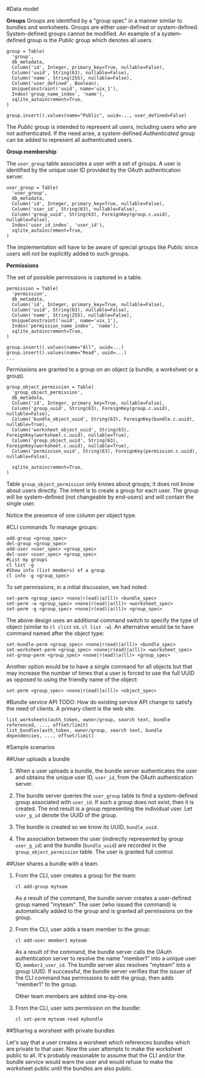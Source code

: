 #Data model

**Groups**
Groups are identified by a "group spec" in a manner similar to bundles and worksheets. Groups are either user-defined or system-defined. System-defined groups cannot be modified. An example of a system-defined group is the *Public* group which denotes all users.

```
group = Table(
  'group',
  db_metadata,
  Column('id', Integer, primary_key=True, nullable=False),
  Column('uuid', String(63), nullable=False),
  Column('name', String(255), nullable=False),
  Column('user_defined', Boolean),
  UniqueConstraint('uuid', name='uix_1'),
  Index('group_name_index', 'name'),
  sqlite_autoincrement=True,
)

group.insert().values(name="Public", uuid=..., user_defined=False)
```

The *Public* group is intended to represent all users, including users who are not authenticated. If the need arise, a system-defined *Authenticated* group can be added to represent all authenticated users.

**Group membership**

The `user_group` table associates a user with a set of groups. A user is identified by the unique user ID provided by the OAuth authentication server.

```
user_group = Table(
  'user_group',
  db_metadata,
  Column('id', Integer, primary_key=True, nullable=False),
  Column('user_id', String(63), nullable=False),
  Column('group_uuid', String(63), ForeignKey(group.c.uuid), nullable=False),
  Index('user_id_index', 'user_id'),
  sqlite_autoincrement=True,
)
```

The implementation will have to be aware of special groups like *Public* since users will not be explicitly added to such groups.

**Permissions**

The set of possible permissions is captured in a table.

```
permission = Table(
  'permission',
  db_metadata,
  Column('id', Integer, primary_key=True, nullable=False),
  Column('uuid', String(63), nullable=False),
  Column('name', String(255), nullable=False),
  UniqueConstraint('uuid', name='uix_1'),
  Index('permission_name_index', 'name'),
  sqlite_autoincrement=True,
)

group.insert().values(name="All", uuid=...)
group.insert().values(name="Read", uuid=...)
...
```

Permissions are granted to a group on an object (a bundle, a worksheet or a group).

```
group_object_permission = Table(
  'group_object_permission',
  db_metadata,
  Column('id', Integer, primary_key=True, nullable=False),
  Column('group_uuid', String(63), ForeignKey(group.c.uuid), nullable=False),
  Column('bundle_object_uuid', String(63), ForeignKey(bundle.c.uuid), nullable=True),
  Column('worksheet_object_uuid', String(63), ForeignKey(worksheet.c.uuid), nullable=True),
  Column('group_object_uuid', String(63), ForeignKey(worksheet.c.uuid), nullable=True),
  Column('permission_uuid', String(63), ForeignKey(permission.c.uuid), nullable=False),

  sqlite_autoincrement=True,
)
```

Table `group_object_permission` only knows about groups; it does not know about users directly. The intent is to create a group for each user. The group will be system-defined (not changeable by end-users) and will contain the single user.

Notice the presence of one column per object type.

#CLI commands
To manage groups:
```
add-group <group_spec>
del-group <group_spec>
add-user <user_spec> <group_spec>
del-user <user_spec> <group_spec>
#List my groups
cl list -g 
#Show info (list members) of a group
cl info -g <group_spec>
```
To set permissions, in a initial discussion, we had noted:
```
set-perm <group_spec> <none|r(ead)|a(ll)> <bundle_spec>
set-perm -w <group_spec> <none|r(ead)|a(ll)> <worksheet_spec>
set-perm -g <group_spec> <none|r(ead)|a(ll)> <group_spec>
```
The above design uses an additional command switch to specify the type of object (similar to `cl clist` vs. `cl list -w`). An alternative would be to have command named after the object type:
```
set-bundle-perm <group_spec> <none|r(ead)|a(ll)> <bundle_spec>
set-worksheet-perm <group_spec> <none|r(ead)|a(ll)> <worksheet_spec>
set-group-perm <group_spec> <none|r(ead)|a(ll)> <group_spec>
```
Another option would be to have a single command for all objects but that may increase the number of times that a user is forced to use the full UUID as opposed to using the friendly name of the object:
```
set-perm <group_spec> <none|r(ead)|a(ll)> <object_spec>
```
#Bundle service API
TODO: How do existing service API change to satisfy the need of clients. A primary client is the web site.
```
list_worksheets(auth_token, owner/group, search text, bundle referenced, ..., offset/limit)
list_bundles(auth_token, owner/group, search text, bundle dependencies, ..., offset/limit)
```

#Sample scenarios

##User uploads a bundle

1. When a user uploads a bundle, the bundle server authenticates the user and obtains the unique user ID, `user_id`, from the OAuth authentication server.

2. The bundle server queries the `user_group` table to find a system-defined group associated with `user_id`. If such a group does not exist, then it is created. The end result is a group representing the individual user. Let `user_g_id` denote the UUID of the group.

3. The bundle is created so we know its UUID, `bundle_uuid`.

4. The association between the user (indirectly represented by group `user_g_id`) and the bundle (`bundle_uuid`) are recorded in the `group_object_permission` table. The user is granted full control.

##User shares a bundle with a team.

1. From the CLI, user creates a group for the team:
   ```
   cl add-group myteam
   ```
   As a result of the command, the bundle server creates a user-defined group named "myteam". The user (who issued the command) is automatically added to the group and is granted all permissions on the group.

2. From the CLI, user adds a team member to the group:
   ```
   cl add-user member1 myteam
   ```
   As a result of the command, the bundle server calls the OAuth authentication server to resolve the name "member1" into a unique user ID, `member1_user_id`. The bundle server also resolves "myteam" into a group UUID. If successful, the bundle server verifies that the issuer of the CLI command has permissions to edit the group, then adds "member1" to the group.

   Other team members are added one-by-one.

3. From the CLI, user sets permission on the bundle:
   ```
   cl set-perm myteam read mybundle
   ```

##Sharing a worsheet with private bundles

Let's say that a user creates a worsheet which references bundles which are private to that user. Now the user attempts to make the worksheet public to all. It's probably reasonable to assume that the CLI and/or the bundle service would warn the user and would refuse to make the worksheet public until the bundles are also public.

